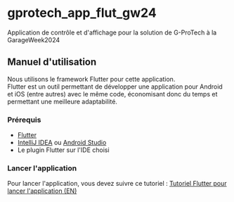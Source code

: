 # gprotech_app_flut_gw24
Application de contrôle et d'affichage pour la solution de G-ProTech à la GarageWeek2024
## Manuel d'utilisation
Nous utilisons le framework Flutter pour cette application.<br>
Flutter est un outil permettant de développer une application pour Android et iOS (entre autres) avec le même code, économisant donc du temps et permettant une meilleure adaptabilité.<br>
### Prérequis
- [Flutter](https://docs.flutter.dev/get-started/install)
- [IntelliJ IDEA](https://www.jetbrains.com/idea/) ou [Android Studio](https://developer.android.com/studio)
- Le plugin Flutter sur l'IDE choisi
### Lancer l'application
Pour lancer l'application, vous devez suivre ce tutoriel : [Tutoriel Flutter pour lancer l'application (EN)](https://docs.flutter.dev/get-started/test-drive?tab=androidstudio)
